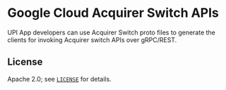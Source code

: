 # Google Cloud Acquirer Switch APIs


UPI App developers can use Acquirer Switch proto files to generate the clients for invoking Acquirer switch APIs over gRPC/REST.

## License

Apache 2.0; see [`LICENSE`](LICENSE) for details.